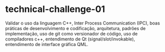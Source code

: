 # technical-challenge-01
Validar o uso da linguagem C++, Inter Process Communication (IPC), boas práticas de desenvolvimento e codificação, arquitetura, padrões de implementação, uso de git como versionador de código, uso de compiladores c++, entendimento de Qt (signal/slot/invokable), entendimento de interface gráfica QML.
